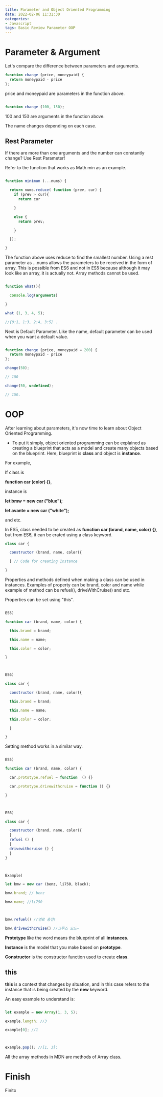 ```yaml
---
title: Parameter and Object Oriented Programming
date: 2022-02-06 11:31:30
categories:
- Javascript
tags: Basic Review Parameter OOP
---
```


# Parameter & Argument
Let's compare the difference between parameters and arguments. 


```js
function change (price, moneypaid) {
  return moneypaid - price
};
```

price and moneypaid are parameters in the function above. 

```js

function change (100, 150);
```

100 and 150 are arguments in the function above. 



The name changes depending on each case. 
## Rest Parameter

If there are more than one arguments and the number can constantly change?
Use Rest Parameter!

Refer to the function that works as Math.min as an example.


```js

function minimum (...nums) {

  return nums.reduce( function (prev, cur) {
    if (prev > cur){
      return cur

    }

    else {
      return prev;

    }

  });

}
```

The function above uses reduce to find the smallest number. Using a rest parameter as ...nums allows the parameters to be received in the form of array. This is possible from ES6 and not in ES5 because although it may look like an array, it is actually not. Array methods cannot be used. 


```js

function what(){

  console.log(arguments)

}

what (1, 3, 4, 5);

//{0:1, 1:3, 2:4, 3:5} . 
```

Next is Default Parameter. Like the name, default parameter can be used when you want a default value.



```js

function change (price, moneypaid = 200) {
  return moneypaid - price
};

change(50); 

// 150

change(50, undefined);

// 150. 

```
# OOP

After learning about parameters, it's now time to learn about Object Oriented Programming. 

- To put it simply, object oriented programming can be explained as creating a blueprint that acts as a model and create many objects based on the blueprint. Here, blueprint is **class** and object is **instance**. 


For example,

If class is 

**function car (color) {}**,

instance is

**let bmw = new car ("blue");**

**let avante = new car ("white");**

and etc.



In ES5, class needed to be created as **function car (brand, name, color) {}**, but from ES6, it can be crated using a class keyword.

```js
class car {

  constructor (brand, name, color){

  } // Code for creating Instance

} 
```

Properties and methods defined when making a class can be used in instances. 
Examples of property can be brand, color and name while example of method can be refuel(), driveWithCruise() and etc.

 
Properties can be set using "this". 


```js

ES5)

function car (brand, name, color) {

  this.brand = brand;

  this.name = name;

  this.color = color; 

}



ES6)

class car {

  constructor (brand, name, color){

  this.brand = brand;

  this.name = name;

  this.color = color;

  }

} 
```

Setting method works in a similar way.

 

```js

ES5)

function car (brand, name, color) {

  car.prototype.refuel = function  () {}

  car.prototype.drivewithcruise = function () {} 

}



ES6)

class car {

  constructor (brand, name, color){ 
  }
  refuel () {
  }
  drivewithcruise () {
  }  
} 



Example)

let bmw = new car (benz, li750, black);

bmw.brand; // benz

bmw.name; //li750



bmw.refuel() //연료 충전!

bmw.drivewithcruise() //크루즈 모드~

```

**Prototype** like the word means the blueprint of all **instances**. 

**Instance** is the model that you make based on **prototype**.

**Constructor** is the constructor function used to create **class**. 


## this

**this** is a context that changes by situation, and in this case refers to the instance that is being created by the **new** keyword.

An easy example to understand is:

```js

let example = new Array(1, 3, 5);

example.length; //3

example[0]; //1



example.pop(); //[1, 3];

```

All the array methods in MDN are methods of Array class.



# Finish
Finito